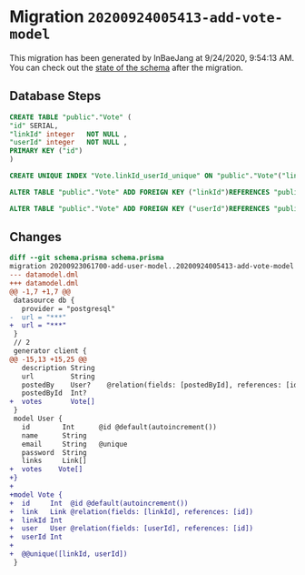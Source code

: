 # Migration `20200924005413-add-vote-model`

This migration has been generated by InBaeJang at 9/24/2020, 9:54:13 AM.
You can check out the [state of the schema](./schema.prisma) after the migration.

## Database Steps

```sql
CREATE TABLE "public"."Vote" (
"id" SERIAL,
"linkId" integer   NOT NULL ,
"userId" integer   NOT NULL ,
PRIMARY KEY ("id")
)

CREATE UNIQUE INDEX "Vote.linkId_userId_unique" ON "public"."Vote"("linkId", "userId")

ALTER TABLE "public"."Vote" ADD FOREIGN KEY ("linkId")REFERENCES "public"."Link"("id") ON DELETE CASCADE ON UPDATE CASCADE

ALTER TABLE "public"."Vote" ADD FOREIGN KEY ("userId")REFERENCES "public"."User"("id") ON DELETE CASCADE ON UPDATE CASCADE
```

## Changes

```diff
diff --git schema.prisma schema.prisma
migration 20200923061700-add-user-model..20200924005413-add-vote-model
--- datamodel.dml
+++ datamodel.dml
@@ -1,7 +1,7 @@
 datasource db {
   provider = "postgresql" 
-  url = "***"
+  url = "***"
 }
 // 2
 generator client {
@@ -15,13 +15,25 @@
   description String
   url         String
   postedBy    User?    @relation(fields: [postedById], references: [id])
   postedById  Int?
+  votes       Vote[]
 }
 model User {
   id        Int      @id @default(autoincrement())
   name      String
   email     String   @unique
   password  String
   links     Link[]
+  votes    Vote[]
+}
+
+model Vote {
+  id     Int  @id @default(autoincrement())
+  link   Link @relation(fields: [linkId], references: [id])
+  linkId Int
+  user   User @relation(fields: [userId], references: [id])
+  userId Int
+  
+  @@unique([linkId, userId])
 }
```


